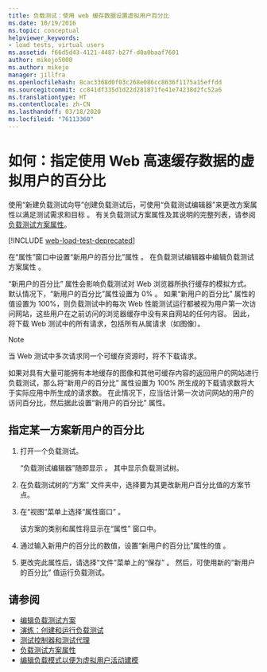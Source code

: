 ```yaml
---
title: 负载测试：使用 web 缓存数据设置虚拟用户百分比
ms.date: 10/19/2016
ms.topic: conceptual
helpviewer_keywords:
- load tests, virtual users
ms.assetid: f66d5d43-4121-4487-b27f-d0a0baaf7601
author: mikejo5000
ms.author: mikejo
manager: jillfra
ms.openlocfilehash: 8cac3368d0f03c268e086cc8636f1175a15effdd
ms.sourcegitcommit: cc841df335d1d22d281871fe41e74238d2fc52a6
ms.translationtype: HT
ms.contentlocale: zh-CN
ms.lasthandoff: 03/18/2020
ms.locfileid: "76113360"
---
```

# <a name="how-to-specify-the-percentage-of-virtual-users-that-use-web-cache-data"></a>如何：指定使用 Web 高速缓存数据的虚拟用户的百分比

使用“新建负载测试向导”创建负载测试后，可使用“负载测试编辑器”来更改方案属性以满足测试需求和目标   。 有关负载测试方案属性及其说明的完整列表，请参阅[负载测试方案属性](../test/load-test-scenario-properties.md)。

[!INCLUDE [web-load-test-deprecated](includes/web-load-test-deprecated.md)]

在“属性”窗口中设置“新用户的百分比”属性   。 在负载测试编辑器中编辑负载测试方案属性  。

“新用户的百分比”  属性会影响负载测试对 Web 浏览器所执行缓存的模拟方式。 默认情况下，“新用户的百分比”属性设置为 0%  。 如果“新用户的百分比”  属性的值设置为 100%，则负载测试中的每次 Web 性能测试运行都被视为用户第一次访问网站，这些用户在之前访问的浏览器缓存中没有来自网站的任何内容。 因此，将下载 Web 测试中的所有请求，包括所有从属请求（如图像）。

> [!NOTE]
> 当 Web 测试中多次请求同一个可缓存资源时，将不下载请求。

如果对具有大量可能拥有本地缓存的图像和其他可缓存内容的返回用户的网站进行负载测试，那么将“新用户的百分比”  属性设置为 100% 所生成的下载请求数将大于实际应用中所生成的请求数。 在此情况下，应当估计第一次访问网站的用户的访问百分比，然后据此设置“新用户的百分比”  属性。

## <a name="to-specify-the-percentage-of-new-users-for-a-scenario"></a>指定某一方案新用户的百分比

1. 打开一个负载测试。

     “负载测试编辑器”随即显示  。 其中显示负载测试树。

2. 在负载测试树的“方案”  文件夹中，选择要为其更改新用户百分比值的方案节点。

3. 在“视图”菜单上选择“属性窗口”   。

     该方案的类别和属性将显示在“属性”  窗口中。

4. 通过输入新用户的百分比的数值，设置“新用户的百分比”属性的值  。

5. 更改完此属性后，请选择“文件”菜单上的“保存”   。 然后，可使用新的“新用户的百分比”  值运行负载测试。

## <a name="see-also"></a>请参阅

- [编辑负载测试方案](../test/edit-load-test-scenarios.md)
- [演练：创建和运行负载测试](../test/walkthrough-create-and-run-a-load-test.md)
- [测试控制器和测试代理](configure-test-agents-and-controllers-for-load-tests.md)
- [负载测试方案属性](../test/load-test-scenario-properties.md)
- [编辑负载模式以便为虚拟用户活动建模](../test/edit-load-patterns-to-model-virtual-user-activities.md)
